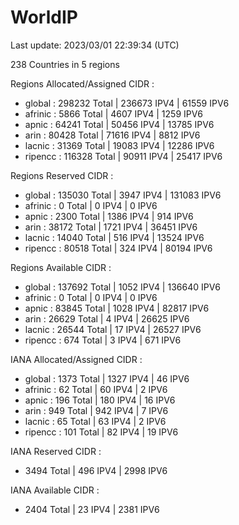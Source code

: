 # WorldIP

Last update: 2023/03/01 22:39:34 (UTC)

238 Countries in 5 regions

Regions Allocated/Assigned CIDR :

- global : 298232 Total | 236673 IPV4 | 61559 IPV6
- afrinic : 5866 Total | 4607 IPV4 | 1259 IPV6
- apnic : 64241 Total | 50456 IPV4 | 13785 IPV6
- arin : 80428 Total | 71616 IPV4 | 8812 IPV6
- lacnic : 31369 Total | 19083 IPV4 | 12286 IPV6
- ripencc : 116328 Total | 90911 IPV4 | 25417 IPV6

Regions Reserved CIDR :

- global : 135030 Total | 3947 IPV4 | 131083 IPV6
- afrinic : 0 Total | 0 IPV4 | 0 IPV6
- apnic : 2300 Total | 1386 IPV4 | 914 IPV6
- arin : 38172 Total | 1721 IPV4 | 36451 IPV6
- lacnic : 14040 Total | 516 IPV4 | 13524 IPV6
- ripencc : 80518 Total | 324 IPV4 | 80194 IPV6

Regions Available CIDR :

- global : 137692 Total | 1052 IPV4 | 136640 IPV6
- afrinic : 0 Total | 0 IPV4 | 0 IPV6
- apnic : 83845 Total | 1028 IPV4 | 82817 IPV6
- arin : 26629 Total | 4 IPV4 | 26625 IPV6
- lacnic : 26544 Total | 17 IPV4 | 26527 IPV6
- ripencc : 674 Total | 3 IPV4 | 671 IPV6

IANA Allocated/Assigned CIDR :

- global : 1373 Total | 1327 IPV4 | 46 IPV6
- afrinic : 62 Total | 60 IPV4 | 2 IPV6
- apnic : 196 Total | 180 IPV4 | 16 IPV6
- arin : 949 Total | 942 IPV4 | 7 IPV6
- lacnic : 65 Total | 63 IPV4 | 2 IPV6
- ripencc : 101 Total | 82 IPV4 | 19 IPV6

IANA Reserved CIDR :

- 3494 Total | 496 IPV4 | 2998 IPV6

IANA Available CIDR :

- 2404 Total | 23 IPV4 | 2381 IPV6
